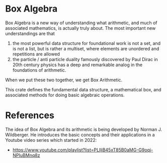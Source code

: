# Box Algebra

Box Algebra is a new way of understanding what arithmetic, and much of associated mathematics, is actually truly about. The most important new understandings are that

1. the most powerful data structure for foundational work is not a set, and is not a list, but is rather a multiset, where elements are unordered and repetitions are allowed
2. the particle / anti particle duality famously discovered by Paul Dirac in 20th century physics has a deep and remarkable analog in the foundations of arithmetic.

When we put these two together, we get Box Arithmetic.

This crate defines the fundamental data structure, a mathematical box, and associated methods for doing basic algebraic operations.

# References

The idea of Box Algebra and its arithmetic is being developed by Norman J. Wildberger.
He introduces the basic concepts and their applications in a Youtube video series which started in 2022:

- https://www.youtube.com/playlist?list=PLIljB45xT85B0aMG-G9oqj-NPIuBMnq8z
